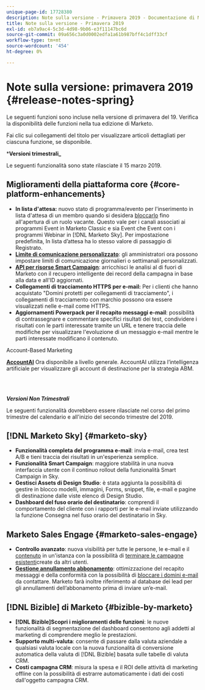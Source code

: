 ```yaml
---
unique-page-id: 17728380
description: Note sulla versione - Primavera 2019 - Documentazione di Marketo - Documentazione del prodotto
title: Note sulla versione - Primavera 2019
exl-id: eb7a9ac4-5c3d-4d98-9b06-e3f11147bc6d
source-git-commit: 09a656c3a0d0002edfa1a61b987bff4c1dff33cf
workflow-type: tm+mt
source-wordcount: '454'
ht-degree: 0%

---
```


# Note sulla versione: primavera 2019 {#release-notes-spring}

Le seguenti funzioni sono incluse nella versione di primavera del 19. Verifica la disponibilità delle funzioni nella tua edizione di Marketo.

Fai clic sui collegamenti del titolo per visualizzare articoli dettagliati per ciascuna funzione, se disponibile.

***Versioni trimestrali_**

Le seguenti funzionalità sono state rilasciate il 15 marzo 2019.

## Miglioramenti della piattaforma core {#core-platform-enhancements}

* **In lista d&#39;attesa:** nuovo stato di programma/evento per l&#39;inserimento in lista d&#39;attesa di un membro quando si desidera [bloccarlo](/help/marketo/product-docs/core-marketo-concepts/smart-campaigns/program-flow-actions/change-program-status.md) fino all&#39;apertura di un ruolo vacante. Questo vale per i canali associati ai programmi Event in Marketo Classic e sia Event che Event con i programmi Webinar in [!DNL Marketo Sky]. Per impostazione predefinita, In lista d’attesa ha lo stesso valore di passaggio di Registrato.
* **[Limite di comunicazione personalizzato](/help/marketo/product-docs/administration/email-setup/enable-communication-limits.md)**: gli amministratori ora possono impostare limiti di comunicazione giornalieri o settimanali personalizzati.
* **[API per risorse Smart Campaign](https://developers.marketo.com/rest-api/assets/smart-campaigns/)**: arricchisci le analisi al di fuori di Marketo con il recupero intelligente dei record della campagna in base alla data e all&#39;ID aggiornati.
* **Collegamenti di tracciamento HTTPS per e-mail:** Per i clienti che hanno acquistato &quot;Domini protetti per collegamenti di tracciamento&quot;, i collegamenti di tracciamento con marchio possono ora essere visualizzati nelle e-mail come HTTPS.
* **Aggiornamenti Powerpack per il recapito messaggi e-mail**: possibilità di contrassegnare e commentare specifici risultati dei test, condividere i risultati con le parti interessate tramite un URL e tenere traccia delle modifiche per visualizzare l&#39;evoluzione di un messaggio e-mail mentre le parti interessate modificano il contenuto.

Account-Based Marketing

**[AccountAI](/help/marketo/product-docs/target-account-management/account-profiling/account-profiling-ranking-and-tuning.md)** Ora disponibile a livello generale. AccountAI utilizza l’intelligenza artificiale per visualizzare gli account di destinazione per la strategia ABM.

<br> 

**_Versioni Non Trimestrali_**

Le seguenti funzionalità dovrebbero essere rilasciate nel corso del primo trimestre del calendario e all&#39;inizio del secondo trimestre del 2019.

## [!DNL Marketo Sky] {#marketo-sky}

* **Funzionalità completa del programma e-mail**: invia e-mail, crea test A/B e tieni traccia dei risultati in un&#39;esperienza semplice.
* **Funzionalità Smart Campaign**: maggiore stabilità in una nuova interfaccia utente con il continuo rollout della funzionalità Smart Campaign in Sky.
* **Gestisci Assets di Design Studio**: è stata aggiunta la possibilità di gestire in blocco modelli, immagini, Forms, snippet, file, e-mail e pagine di destinazione dalle viste elenco di Design Studio.
* **Dashboard del fuso orario del destinatario**: comprendi il comportamento del cliente con i rapporti per le e-mail inviate utilizzando la funzione Consegna nel fuso orario del destinatario in Sky.

## Marketo Sales Engage {#marketo-sales-engage}

* **Controllo avanzato**: nuova visibilità per tutte le persone, le e-mail e il [contenuto](/help/marketo/product-docs/marketo-sales-connect/templates/view-template-list-as-another-user.md) in un&#39;istanza con la possibilità di [terminare le campagne esistenti](/help/marketo/product-docs/marketo-sales-connect/campaigns/view-campaigns-list-as-another-user.md)create da altri utenti.
* **[Gestione annullamento abbonamento](/help/marketo/product-docs/marketo-sales-connect/email/unsubscribes/marketo-unsubscribe-check.md)**: ottimizzazione del recapito messaggi e della conformità con la possibilità di [bloccare i domini e-mail](/help/marketo/product-docs/marketo-sales-connect/admin/blocked-domains.md) da contattare. Marketo farà inoltre riferimento al database dei lead per gli annullamenti dell’abbonamento prima di inviare un’e-mail.

## [!DNL Bizible] di Marketo {#bizible-by-marketo}

* **[!DNL Bizible]Scopri i miglioramenti delle funzioni**: le nuove funzionalità di segmentazione del dashboard consentono agli addetti al marketing di comprendere meglio le prestazioni.
* **Supporto multi-valuta**: consente di passare dalla valuta aziendale a qualsiasi valuta locale con la nuova funzionalità di conversione automatica della valuta di [!DNL Bizible] basata sulle tabelle di valuta CRM.
* **Costi campagna CRM**: misura la spesa e il ROI delle attività di marketing offline con la possibilità di estrarre automaticamente i dati dei costi dall&#39;oggetto campagna CRM.
